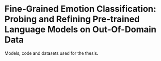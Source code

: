 # Fine-Grained Emotion Classification: Probing and Refining Pre-trained Language Models on Out-Of-Domain Data

Models, code and datasets used for the thesis.
